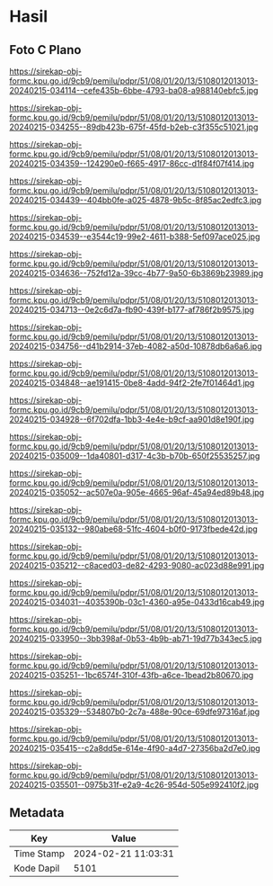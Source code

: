 # Hasil

## Foto C Plano

https://sirekap-obj-formc.kpu.go.id/9cb9/pemilu/pdpr/51/08/01/20/13/5108012013013-20240215-034114--cefe435b-6bbe-4793-ba08-a988140ebfc5.jpg

https://sirekap-obj-formc.kpu.go.id/9cb9/pemilu/pdpr/51/08/01/20/13/5108012013013-20240215-034255--89db423b-675f-45fd-b2eb-c3f355c51021.jpg

https://sirekap-obj-formc.kpu.go.id/9cb9/pemilu/pdpr/51/08/01/20/13/5108012013013-20240215-034359--124290e0-f665-4917-86cc-d1f84f07f414.jpg

https://sirekap-obj-formc.kpu.go.id/9cb9/pemilu/pdpr/51/08/01/20/13/5108012013013-20240215-034439--404bb0fe-a025-4878-9b5c-8f85ac2edfc3.jpg

https://sirekap-obj-formc.kpu.go.id/9cb9/pemilu/pdpr/51/08/01/20/13/5108012013013-20240215-034539--e3544c19-99e2-4611-b388-5ef097ace025.jpg

https://sirekap-obj-formc.kpu.go.id/9cb9/pemilu/pdpr/51/08/01/20/13/5108012013013-20240215-034636--752fd12a-39cc-4b77-9a50-6b3869b23989.jpg

https://sirekap-obj-formc.kpu.go.id/9cb9/pemilu/pdpr/51/08/01/20/13/5108012013013-20240215-034713--0e2c6d7a-fb90-439f-b177-af786f2b9575.jpg

https://sirekap-obj-formc.kpu.go.id/9cb9/pemilu/pdpr/51/08/01/20/13/5108012013013-20240215-034756--d41b2914-37eb-4082-a50d-10878db6a6a6.jpg

https://sirekap-obj-formc.kpu.go.id/9cb9/pemilu/pdpr/51/08/01/20/13/5108012013013-20240215-034848--ae191415-0be8-4add-94f2-2fe7f01464d1.jpg

https://sirekap-obj-formc.kpu.go.id/9cb9/pemilu/pdpr/51/08/01/20/13/5108012013013-20240215-034928--6f702dfa-1bb3-4e4e-b9cf-aa901d8e190f.jpg

https://sirekap-obj-formc.kpu.go.id/9cb9/pemilu/pdpr/51/08/01/20/13/5108012013013-20240215-035009--1da40801-d317-4c3b-b70b-650f25535257.jpg

https://sirekap-obj-formc.kpu.go.id/9cb9/pemilu/pdpr/51/08/01/20/13/5108012013013-20240215-035052--ac507e0a-905e-4665-96af-45a94ed89b48.jpg

https://sirekap-obj-formc.kpu.go.id/9cb9/pemilu/pdpr/51/08/01/20/13/5108012013013-20240215-035132--980abe68-51fc-4604-b0f0-9173fbede42d.jpg

https://sirekap-obj-formc.kpu.go.id/9cb9/pemilu/pdpr/51/08/01/20/13/5108012013013-20240215-035212--c8aced03-de82-4293-9080-ac023d88e991.jpg

https://sirekap-obj-formc.kpu.go.id/9cb9/pemilu/pdpr/51/08/01/20/13/5108012013013-20240215-034031--4035390b-03c1-4360-a95e-0433d16cab49.jpg

https://sirekap-obj-formc.kpu.go.id/9cb9/pemilu/pdpr/51/08/01/20/13/5108012013013-20240215-033950--3bb398af-0b53-4b9b-ab71-19d77b343ec5.jpg

https://sirekap-obj-formc.kpu.go.id/9cb9/pemilu/pdpr/51/08/01/20/13/5108012013013-20240215-035251--1bc6574f-310f-43fb-a6ce-1bead2b80670.jpg

https://sirekap-obj-formc.kpu.go.id/9cb9/pemilu/pdpr/51/08/01/20/13/5108012013013-20240215-035329--534807b0-2c7a-488e-90ce-69dfe97316af.jpg

https://sirekap-obj-formc.kpu.go.id/9cb9/pemilu/pdpr/51/08/01/20/13/5108012013013-20240215-035415--c2a8dd5e-614e-4f90-a4d7-27356ba2d7e0.jpg

https://sirekap-obj-formc.kpu.go.id/9cb9/pemilu/pdpr/51/08/01/20/13/5108012013013-20240215-035501--0975b31f-e2a9-4c26-954d-505e992410f2.jpg


## Metadata

| Key        | Value               |
| ---------- | ------------------- |
| Time Stamp | 2024-02-21 11:03:31 |
| Kode Dapil | 5101                |



